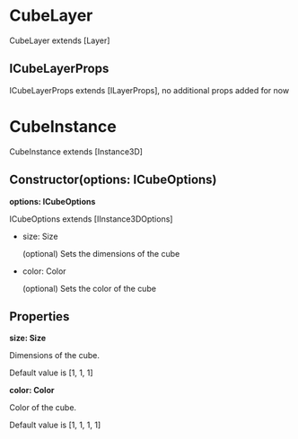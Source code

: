 # CubeLayer

CubeLayer extends [Layer]

## ICubeLayerProps

ICubeLayerProps extends [ILayerProps], no additional props added for now

# CubeInstance

CubeInstance extends [Instance3D]

## Constructor(options: ICubeOptions)

**options: ICubeOptions**

ICubeOptions extends [IInstance3DOptions]

* size: Size

  (optional) Sets the dimensions of the cube

* color: Color

  (optional) Sets the color of the cube

## Properties

**size: Size**

Dimensions of the cube.

Default value is [1, 1, 1]

**color: Color**

Color of the cube.

Default value is [1, 1, 1, 1]

